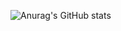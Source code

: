 ![Anurag's GitHub stats](https://github-readme-stats.vercel.app/api?username=AmadeoGianini&hide=contribs,prs)
